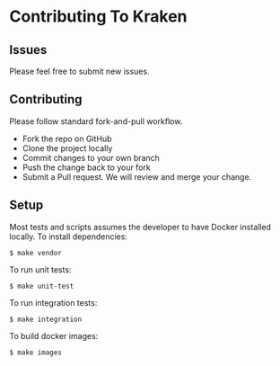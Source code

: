 # Contributing To Kraken

## Issues

Please feel free to submit new issues.

## Contributing

Please follow standard fork-and-pull workflow.

- Fork the repo on GitHub
- Clone the project locally
- Commit changes to your own branch
- Push the change back to your fork
- Submit a Pull request. We will review and merge your change.

## Setup

Most tests and scripts assumes the developer to have Docker installed locally.
To install dependencies:
```
$ make vendor
```
To run unit tests:
```
$ make unit-test
```
To run integration tests:
```
$ make integration
```
To build docker images:
```
$ make images
```
